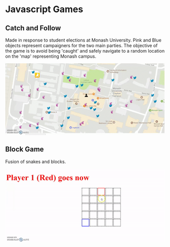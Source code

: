 # Javascript Games

## Catch and Follow

Made in response to student elections at Monash University. Pink and Blue objects represent campaigners for the two main parties. The objective of the game is to avoid being 'caught' and safely navigate to a random location on the 'map' representing Monash campus.

<img src='sshots/game_record_2.gif'>

## Block Game

Fusion of snakes and blocks.

<img src='sshots/block_game.gif'>
